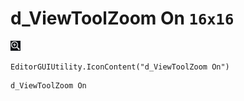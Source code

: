 # d_ViewToolZoom On `16x16`
<img src="/img/d_ViewToolZoom%20On.png" width=16 height=16>

``` CSharp
EditorGUIUtility.IconContent("d_ViewToolZoom On")
```
```
d_ViewToolZoom On
```
